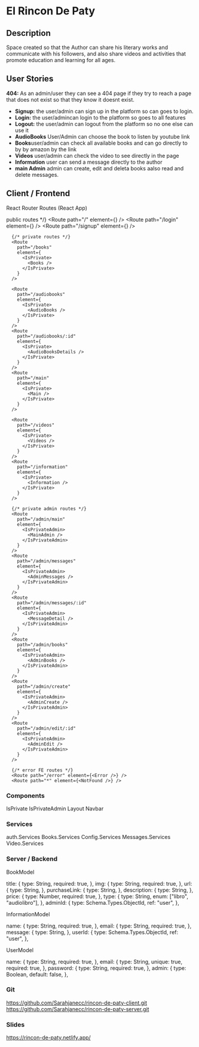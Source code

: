 # El Rincon De Paty

## Description

Space created so that the Author can share his literary works and communicate with his followers, and also share videos and activities that promote education and learning for all ages.

## User Stories

**404:** As an admin/user they can see a 404 page if they try to reach a page that does not exist so that they know it doesnt exist.

- **Signup:** the user/admin can sign up in the platform so can goes to login.
- **Login:** the user/admincan login to the platform so goes to all features
- **Logout:** the user/admin can logout from the platform so no one else can use it
- **AudioBooks** User/Admin can choose the book to listen by youtube link
- **Books**user/admin can check all available books and can go directly to by by amazon by the link
- **Videos** user/admin can check the video to see directly in the page
- **Information** user can send a message directly to the author
- **main Admin** admin can create, edit and deleta books aalso read and delete messages.

## Client / Frontend

React Router Routes (React App)

public routes \*/}
<Route path="/" element={<Home />} />
<Route path="/login" element={<Login />} />
<Route path="/signup" element={<SignUp />} />

      {/* private routes */}
      <Route
        path="/books"
        element={
          <IsPrivate>
            <Books />
          </IsPrivate>
        }
      />

      <Route
        path="/audiobooks"
        element={
          <IsPrivate>
            <AudioBooks />
          </IsPrivate>
        }
      />
      <Route
        path="/audiobooks/:id"
        element={
          <IsPrivate>
            <AudioBooksDetails />
          </IsPrivate>
        }
      />
      <Route
        path="/main"
        element={
          <IsPrivate>
            <Main />
          </IsPrivate>
        }
      />

      <Route
        path="/videos"
        element={
          <IsPrivate>
            <Videos />
          </IsPrivate>
        }
      />
      <Route
        path="/information"
        element={
          <IsPrivate>
            <Information />
          </IsPrivate>
        }
      />

      {/* private admin routes */}
      <Route
        path="/admin/main"
        element={
          <IsPrivateAdmin>
            <MainAdmin />
          </IsPrivateAdmin>
        }
      />
      <Route
        path="/admin/messages"
        element={
          <IsPrivateAdmin>
            <AdminMessages />
          </IsPrivateAdmin>
        }
      />
      <Route
        path="/admin/messages/:id"
        element={
          <IsPrivateAdmin>
            <MessageDetail />
          </IsPrivateAdmin>
        }
      />
      <Route
        path="/admin/books"
        element={
          <IsPrivateAdmin>
            <AdminBooks />
          </IsPrivateAdmin>
        }
      />
      <Route
        path="/admin/create"
        element={
          <IsPrivateAdmin>
            <AdminCreate />
          </IsPrivateAdmin>
        }
      />
      <Route
        path="/admin/edit/:id"
        element={
          <IsPrivateAdmin>
            <AdminEdit />
          </IsPrivateAdmin>
        }
      />

      {/* error FE routes */}
      <Route path="/error" element={<Error />} />
      <Route path="*" element={<NotFound />} />

### Components

IsPrivate
IsPrivateAdmin
Layout
Navbar

### Services

auth.Services
Books.Services
Config.Services
Messages.Services
Video.Services

### Server / Backend

BookModel

title: {
type: String,
required: true,
},
img: {
type: String,
required: true,
},
url: {
type: String,
},
purchaseLink: {
type: String,
},
description: {
type: String,
},
price: {
type: Number,
required: true,
},
type: {
type: String,
enum: ["libro", "audiolibro"],
},
adminId: {
type: Schema.Types.ObjectId,
ref: "user",
},

InformationModel

name: {
type: String,
required: true,
},
email: {
type: String,
required: true,
},
message: {
type: String,
},
userId: {
type: Schema.Types.ObjectId,
ref: "user",
},

UserModel

name: {
type: String,
required: true,
},
email: {
type: String,
unique: true,
required: true,
},
password: {
type: String,
required: true,
},
admin: {
type: Boolean,
default: false,
},

### Git

https://github.com/Sarahjanecc/rincon-de-paty-client.git
https://github.com/Sarahjanecc/rincon-de-paty-server.git

### Slides

https://rincon-de-paty.netlify.app/
